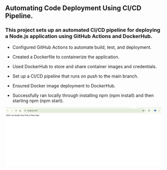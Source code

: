 ## Automating Code Deployment Using CI/CD Pipeline.

### This project sets up an automated CI/CD pipeline for deploying a Node.js application using GitHub Actions and DockerHub.

- Configured GitHub Actions to automate build, test, and deployment.

- Created a Dockerfile to containerize the application.

- Used DockerHub to store and share container images and credentials.

- Set up a CI/CD pipeline that runs on push to the main branch.

- Ensured Docker image deployment to DockerHub.

- Successfully ran locally through installing npm (npm install) and then starting npm (npm start).


![Image](Screenshot.png)
